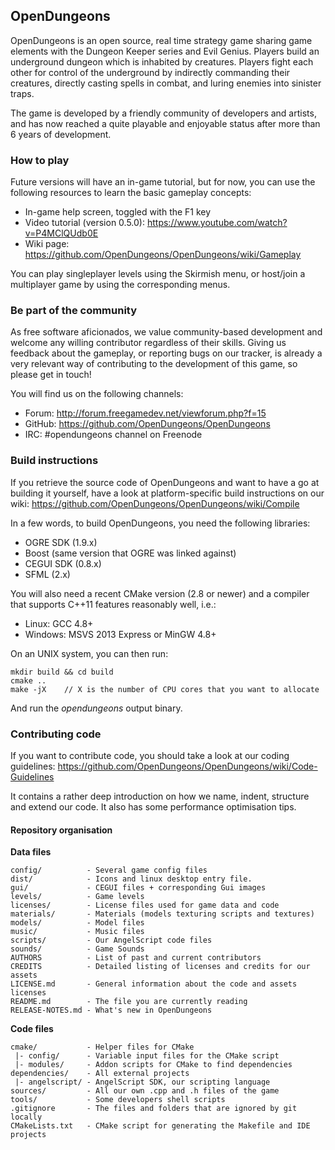 ## OpenDungeons

OpenDungeons is an open source, real time strategy game sharing game elements
with the Dungeon Keeper series and Evil Genius. Players build an underground
dungeon which is inhabited by creatures. Players fight each other for control
of the underground by indirectly commanding their creatures, directly casting
spells in combat, and luring enemies into sinister traps.

The game is developed by a friendly community of developers and artists, and
has now reached a quite playable and enjoyable status after more than 6 years
of development.

### How to play

Future versions will have an in-game tutorial, but for now, you can use the
following resources to learn the basic gameplay concepts:

- In-game help screen, toggled with the F1 key
- Video tutorial (version 0.5.0): https://www.youtube.com/watch?v=P4MClQUdb0E
- Wiki page: https://github.com/OpenDungeons/OpenDungeons/wiki/Gameplay

You can play singleplayer levels using the Skirmish menu, or host/join a
multiplayer game by using the corresponding menus.

### Be part of the community

As free software aficionados, we value community-based development and
welcome any willing contributor regardless of their skills. Giving us
feedback about the gameplay, or reporting bugs on our tracker, is already
a very relevant way of contributing to the development of this game,
so please get in touch!

You will find us on the following channels:

- Forum: http://forum.freegamedev.net/viewforum.php?f=15
- GitHub: https://github.com/OpenDungeons/OpenDungeons
- IRC: #opendungeons channel on Freenode

### Build instructions

If you retrieve the source code of OpenDungeons and want to have a go at
building it yourself, have a look at platform-specific build instructions
on our wiki: https://github.com/OpenDungeons/OpenDungeons/wiki/Compile

In a few words, to build OpenDungeons, you need the following libraries:

- OGRE SDK (1.9.x)
- Boost (same version that OGRE was linked against)
- CEGUI SDK (0.8.x)
- SFML (2.x)

You will also need a recent CMake version (2.8 or newer) and a compiler
that supports C++11 features reasonably well, i.e.:

- Linux: GCC 4.8+
- Windows: MSVS 2013 Express or MinGW 4.8+

On an UNIX system, you can then run:
```
mkdir build && cd build
cmake ..
make -jX    // X is the number of CPU cores that you want to allocate  
```
And run the *opendungeons* output binary.

### Contributing code

If you want to contribute code, you should take a look at our coding
guidelines: https://github.com/OpenDungeons/OpenDungeons/wiki/Code-Guidelines

It contains a rather deep introduction on how we name, indent, structure and
extend our code. It also has some performance optimisation tips.

#### Repository organisation

**Data files**
```
config/          - Several game config files
dist/            - Icons and linux desktop entry file.
gui/             - CEGUI files + corresponding Gui images
levels/          - Game levels
licenses/        - License files used for game data and code
materials/       - Materials (models texturing scripts and textures)
models/          - Model files
music/           - Music files
scripts/         - Our AngelScript code files
sounds/          - Game Sounds
AUTHORS          - List of past and current contributors
CREDITS          - Detailed listing of licenses and credits for our assets
LICENSE.md       - General information about the code and assets licenses
README.md        - The file you are currently reading
RELEASE-NOTES.md - What's new in OpenDungeons
```

**Code files**
```
cmake/           - Helper files for CMake
 |- config/      - Variable input files for the CMake script
 |- modules/     - Addon scripts for CMake to find dependencies
dependencies/    - All external projects
 |- angelscript/ - AngelScript SDK, our scripting language
sources/         - All our own .cpp and .h files of the game
tools/           - Some developers shell scripts
.gitignore       - The files and folders that are ignored by git locally
CMakeLists.txt   - CMake script for generating the Makefile and IDE projects
```
